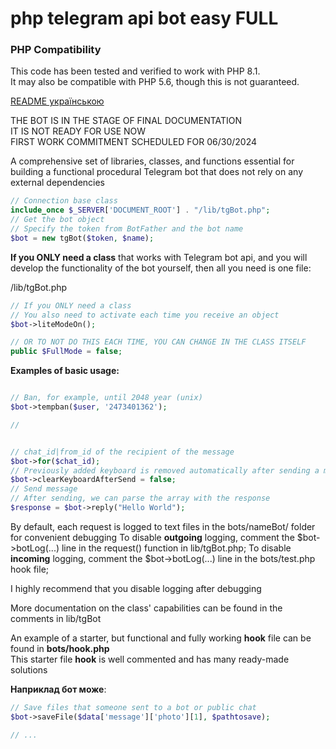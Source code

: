 # php telegram api bot easy FULL

### PHP Compatibility  
This code has been tested and verified to work with PHP 8.1.  
It may also be compatible with PHP 5.6, though this is not guaranteed.  

[README українською](docs/README.ua.md)  

THE BOT IS IN THE STAGE OF FINAL DOCUMENTATION  
IT IS NOT READY FOR USE NOW  
FIRST WORK COMMITMENT SCHEDULED FOR 06/30/2024  

A comprehensive set of libraries, classes, and functions essential for building a functional procedural Telegram bot that does not rely on any external dependencies

```php
// Connection base class
include_once $_SERVER['DOCUMENT_ROOT'] . "/lib/tgBot.php";
// Get the bot object
// Specify the token from BotFather and the bot name
$bot = new tgBot($token, $name);
```

**If you ONLY need a class**  that works with Telegram bot api, and you will develop the functionality of the bot yourself, then all you need is one file:  

/lib/tgBot.php  

```php
// If you ONLY need a class 
// You also need to activate each time you receive an object
$bot->liteModeOn();

// OR TO NOT DO THIS EACH TIME, YOU CAN CHANGE IN THE CLASS ITSELF  
public $FullMode = false;
```

**Examples of basic usage:**  
```php

// Ban, for example, until 2048 year (unix)
$bot->tempban($user, '2473401362');

// 


// chat_id|from_id of the recipient of the message
$bot->for($chat_id);
// Previously added keyboard is removed automatically after sending a message, so for a new message it must be specified again or if you want to save the keyboard, BEFORE sending each message you can specify
$bot->clearKeyboardAfterSend = false;
// Send message
// After sending, we can parse the array with the response
$response = $bot->reply("Hello World");

```


By default, each request is logged to text files in the bots/nameBot/ folder for convenient debugging
To disable **outgoing** logging, comment the $bot->botLog(...) line in the request() function in lib/tgBot.php;
To disable **incoming** logging, comment the $bot->botLog(...) line in the bots/test.php hook file;

I highly recommend that you disable logging after debugging


More documentation on the class' capabilities can be found in the comments in lib/tgBot


An example of a starter, but functional and fully working **hook** file can be found in
**bots/hook.php**  
This starter file **hook** is well commented and has many ready-made solutions  

**Наприклад бот може**: 
```php
// Save files that someone sent to a bot or public chat
$bot->saveFile($data['message']['photo'][1], $pathtosave);

// ...

```
